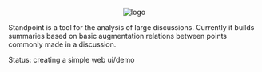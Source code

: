 <p align="center">
  <img src="http://i.imgur.com/GfkiN7o.jpg" alt="logo"/>
</p>

Standpoint is a tool for the analysis of large discussions. Currently it builds summaries based on basic augmentation relations between points commonly made in a discussion.

Status: creating a simple web ui/demo
